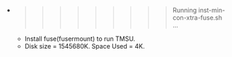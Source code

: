 * >>>>>>>>> Running inst-min-con-xtra-fuse.sh ...
  * Install fuse(fusermount) to run TMSU.
  * Disk size = 1545680K. Space Used = 4K.
